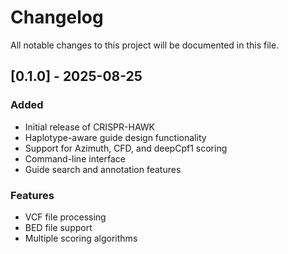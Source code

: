 # Changelog

All notable changes to this project will be documented in this file.

## [0.1.0] - 2025-08-25

### Added
- Initial release of CRISPR-HAWK
- Haplotype-aware guide design functionality
- Support for Azimuth, CFD, and deepCpf1 scoring
- Command-line interface
- Guide search and annotation features

### Features
- VCF file processing
- BED file support
- Multiple scoring algorithms
